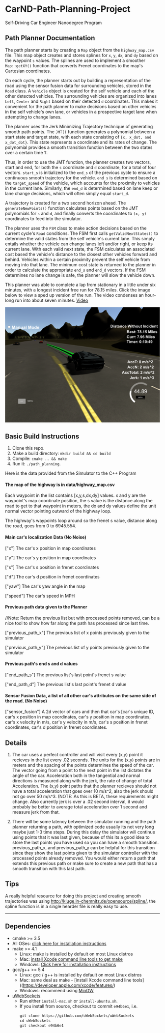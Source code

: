 # CarND-Path-Planning-Project
Self-Driving Car Engineer Nanodegree Program

[//]: # (Image References)
[best_run]: ./best_run.png "Best Run"


## Path Planner Documentation

The path planner starts by creating a `Map` object from the `highway_map.csv` file. This map object creates and stores splines for `x`, `y`, `dx`, and `dy` based on the waypoint `s` values. The splines are used to implement a smoother `Map::getXY()` function that converts Frenet coordinates to the map's Cartesian coordinates. 

On each cycle, the planner starts out by building a representation of the road using the sensor fusion data for surrounding vehicles, stored in the `Road` class. A `Vehicle` object is created for the self vehicle and each of the other detected vehicles. The surrounding vehicles are organized into lanes `Left`, `Center` and `Right` based on their detected `d` coordinates. This makes it convenient for the path planner to make decisions based on other vehicles in the self vehicle's own lane, or vehicles in a prospective target lane when attempting to change lanes.

The planner uses the Jerk Minimizing Trajectory technique of generating smooth path points. The `JMT()` function generates a polynomial between a start state and target state, with each state consisting of `{x, x_dot, and x_dot_dot}`. This state represents a coordinate and its rates of change. The polynomial provides a smooth transition function between the two states over a certain time `T`.

Thus, in order to use the JMT function, the planner creates two vectors, start and end, for both the `s` coordinate and `d` coordinate, for a total of four vectors. `start_s` is initialized to the `end_s` of the previous cycle to ensure a continuous smooth trajectory for the vehicle. `end_s` is determined based on the `target_speed` of the vehicle, which accounts for the proximity to vehicles in the current lane. Similarly, the `end_d` is determined based on lane keep or lane change decisions, which will often simply equal `start_d`. 

A trajectory is created for a two second horizon ahead. The `generateNewPoints()` function calculates points based on the JMT polynomials for `s` and `d`, and finally converts the coordinates to `(x, y)` coordinates to feed into the simulator.

The planner uses the `FSM` class to make action decisions based on the current cycle's `Road` conditions. The FSM first calls `getValidNextStates()` to determine the valid states from the self vehicle's current lane. This simply entails whether the vehicle can change lanes left and/or right, or keep its current lane. With each valid next state, the FSM calculates an associated cost based the vehicle's distance to the closest other vehicles forward and behind. Vehicles within a certain proximity prevent the self vehicle from moving into that lane. The minimum cost state is returned to the planner in order to calculate the appropriate `end_s` and `end_d` vectors. If the FSM determines no lane change is safe, the planner will slow the vehicle down. 

This planner was able to complete a lap from stationary in a little under six minutes, with a longest incident free run for 78.15 miles. Click the image below to view a sped up version of the run. The video condenses an hour-long run into about seven minutes. [Video](https://youtu.be/B0qrGkCeXx8)

[![Video](./best_run.png)](https://youtu.be/B0qrGkCeXx8)


## Basic Build Instructions

1. Clone this repo.
2. Make a build directory: `mkdir build && cd build`
3. Compile: `cmake .. && make`
4. Run it: `./path_planning`.

Here is the data provided from the Simulator to the C++ Program

#### The map of the highway is in data/highway_map.csv
Each waypoint in the list contains  [x,y,s,dx,dy] values. x and y are the waypoint's map coordinate position, the s value is the distance along the road to get to that waypoint in meters, the dx and dy values define the unit normal vector pointing outward of the highway loop.

The highway's waypoints loop around so the frenet s value, distance along the road, goes from 0 to 6945.554.

#### Main car's localization Data (No Noise)

["x"] The car's x position in map coordinates

["y"] The car's y position in map coordinates

["s"] The car's s position in frenet coordinates

["d"] The car's d position in frenet coordinates

["yaw"] The car's yaw angle in the map

["speed"] The car's speed in MPH

#### Previous path data given to the Planner

//Note: Return the previous list but with processed points removed, can be a nice tool to show how far along
the path has processed since last time. 

["previous_path_x"] The previous list of x points previously given to the simulator

["previous_path_y"] The previous list of y points previously given to the simulator

#### Previous path's end s and d values 

["end_path_s"] The previous list's last point's frenet s value

["end_path_d"] The previous list's last point's frenet d value

#### Sensor Fusion Data, a list of all other car's attributes on the same side of the road. (No Noise)

["sensor_fusion"] A 2d vector of cars and then that car's [car's unique ID, car's x position in map coordinates, car's y position in map coordinates, car's x velocity in m/s, car's y velocity in m/s, car's s position in frenet coordinates, car's d position in frenet coordinates. 

## Details

1. The car uses a perfect controller and will visit every (x,y) point it recieves in the list every .02 seconds. The units for the (x,y) points are in meters and the spacing of the points determines the speed of the car. The vector going from a point to the next point in the list dictates the angle of the car. Acceleration both in the tangential and normal directions is measured along with the jerk, the rate of change of total Acceleration. The (x,y) point paths that the planner recieves should not have a total acceleration that goes over 10 m/s^2, also the jerk should not go over 50 m/s^3. (NOTE: As this is BETA, these requirements might change. Also currently jerk is over a .02 second interval, it would probably be better to average total acceleration over 1 second and measure jerk from that.

2. There will be some latency between the simulator running and the path planner returning a path, with optimized code usually its not very long maybe just 1-3 time steps. During this delay the simulator will continue using points that it was last given, because of this its a good idea to store the last points you have used so you can have a smooth transition. previous_path_x, and previous_path_y can be helpful for this transition since they show the last points given to the simulator controller with the processed points already removed. You would either return a path that extends this previous path or make sure to create a new path that has a smooth transition with this last path.

## Tips

A really helpful resource for doing this project and creating smooth trajectories was using http://kluge.in-chemnitz.de/opensource/spline/, the spline function is in a single hearder file is really easy to use.

---

## Dependencies

* cmake >= 3.5
 * All OSes: [click here for installation instructions](https://cmake.org/install/)
* make >= 4.1
  * Linux: make is installed by default on most Linux distros
  * Mac: [install Xcode command line tools to get make](https://developer.apple.com/xcode/features/)
  * Windows: [Click here for installation instructions](http://gnuwin32.sourceforge.net/packages/make.htm)
* gcc/g++ >= 5.4
  * Linux: gcc / g++ is installed by default on most Linux distros
  * Mac: same deal as make - [install Xcode command line tools]((https://developer.apple.com/xcode/features/)
  * Windows: recommend using [MinGW](http://www.mingw.org/)
* [uWebSockets](https://github.com/uWebSockets/uWebSockets)
  * Run either `install-mac.sh` or `install-ubuntu.sh`.
  * If you install from source, checkout to commit `e94b6e1`, i.e.
    ```
    git clone https://github.com/uWebSockets/uWebSockets 
    cd uWebSockets
    git checkout e94b6e1
    ```
